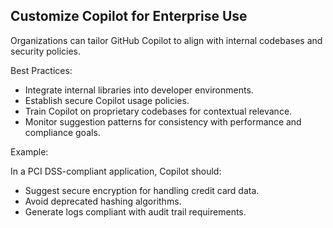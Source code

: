 <!-- Copilot Prompt: "Outline how enterprises can customize GitHub Copilot for compliance, security, and team-wide adoption." -->

## Customize Copilot for Enterprise Use

Organizations can tailor GitHub Copilot to align with internal codebases and security policies.

Best Practices:
- Integrate internal libraries into developer environments.
- Establish secure Copilot usage policies.
- Train Copilot on proprietary codebases for contextual relevance.
- Monitor suggestion patterns for consistency with performance and compliance goals.

Example:

In a PCI DSS-compliant application, Copilot should:
- Suggest secure encryption for handling credit card data.
- Avoid deprecated hashing algorithms.
- Generate logs compliant with audit trail requirements.
